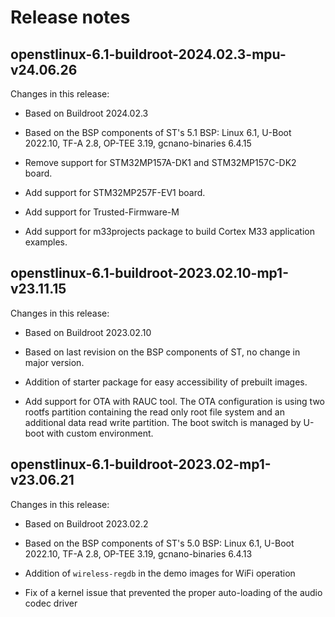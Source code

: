 # Release notes

## openstlinux-6.1-buildroot-2024.02.3-mpu-v24.06.26

Changes in this release:

- Based on Buildroot 2024.02.3

- Based on the BSP components of ST's 5.1 BSP: Linux 6.1, U-Boot
  2022.10, TF-A 2.8, OP-TEE 3.19, gcnano-binaries 6.4.15

- Remove support for STM32MP157A-DK1 and STM32MP157C-DK2 board.

- Add support for STM32MP257F-EV1 board.

- Add support for Trusted-Firmware-M

- Add support for m33projects package to build Cortex M33 application
  examples.

## openstlinux-6.1-buildroot-2023.02.10-mp1-v23.11.15

Changes in this release:

- Based on Buildroot 2023.02.10

- Based on last revision on the BSP components of ST, no change in major
  version.

- Addition of starter package for easy accessibility of prebuilt images.

- Add support for OTA with RAUC tool. The OTA configuration is using two
  rootfs partition containing the read only root file system and an
  additional data read write partition. The boot switch is managed by
  U-boot with custom environment.

## openstlinux-6.1-buildroot-2023.02-mp1-v23.06.21

Changes in this release:

- Based on Buildroot 2023.02.2

- Based on the BSP components of ST's 5.0 BSP: Linux 6.1, U-Boot
  2022.10, TF-A 2.8, OP-TEE 3.19, gcnano-binaries 6.4.13

- Addition of `wireless-regdb` in the demo images for WiFi operation

- Fix of a kernel issue that prevented the proper auto-loading of the
  audio codec driver

